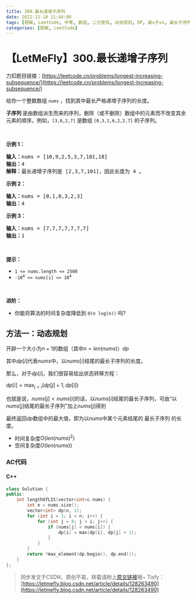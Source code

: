 ```yaml
---
title: 300.最长递增子序列
date: 2022-12-10 11:44:00
tags: [题解, LeetCode, 中等, 数组, 二分查找, 动态规划, DP, 最x子xx, 最长子序列]
categories: [题解, LeetCode]
---
```


# 【LetMeFly】300.最长递增子序列

力扣题目链接：[https://leetcode.cn/problems/longest-increasing-subsequence/](https://leetcode.cn/problems/longest-increasing-subsequence/)

<p>给你一个整数数组 <code>nums</code> ，找到其中最长严格递增子序列的长度。</p>

<p><strong>子序列&nbsp;</strong>是由数组派生而来的序列，删除（或不删除）数组中的元素而不改变其余元素的顺序。例如，<code>[3,6,2,7]</code> 是数组 <code>[0,3,1,6,2,2,7]</code> 的子序列。</p>
&nbsp;

<p><strong>示例 1：</strong></p>

<pre>
<strong>输入：</strong>nums = [10,9,2,5,3,7,101,18]
<strong>输出：</strong>4
<strong>解释：</strong>最长递增子序列是 [2,3,7,101]，因此长度为 4 。
</pre>

<p><strong>示例 2：</strong></p>

<pre>
<strong>输入：</strong>nums = [0,1,0,3,2,3]
<strong>输出：</strong>4
</pre>

<p><strong>示例 3：</strong></p>

<pre>
<strong>输入：</strong>nums = [7,7,7,7,7,7,7]
<strong>输出：</strong>1
</pre>

<p>&nbsp;</p>

<p><strong>提示：</strong></p>

<ul>
	<li><code>1 &lt;= nums.length &lt;= 2500</code></li>
	<li><code>-10<sup>4</sup> &lt;= nums[i] &lt;= 10<sup>4</sup></code></li>
</ul>

<p>&nbsp;</p>

<p><b>进阶：</b></p>

<ul>
	<li>你能将算法的时间复杂度降低到&nbsp;<code>O(n log(n))</code> 吗?</li>
</ul>


    
## 方法一：动态规划

开辟一个大小为$n+1$的数组（其中$n=len(nums)$）$dp$

其中$dp[i]$代表$nums$中，以$nums[i]$结尾的最长子序列的长度。

那么，对于$dp[i]$，我们很容易给出状态转移方程：

$dp[i] = \max_{j<i}(dp[j] + 1, dp[i])$

也就是说，$nums[j]<nums[i]$的话，以$nums[i]$结尾的最长子序列，可由“以$nums[j]$结尾的最长子序列”加上$nums[j]$得到

最终返回$dp$数组中的最大值，即为以$nums$中某个元素结尾的 最长子序列 的长度。

+ 时间复杂度$O(len(nums)^2)$
+ 空间复杂度$O(len(nums))$

### AC代码

#### C++

```cpp
class Solution {
public:
    int lengthOfLIS(vector<int>& nums) {
        int n = nums.size();
        vector<int> dp(n, 1);
        for (int i = 1; i < n; i++) {
            for (int j = 0; j < i; j++) {
                if (nums[j] < nums[i]) {
                    dp[i] = max(dp[i], dp[j] + 1);
                }
            }
        }
        return *max_element(dp.begin(), dp.end());
    }
};
```

> 同步发文于CSDN，原创不易，转载请附上[原文链接](https://blog.letmefly.xyz/2022/12/10/LeetCode%200300.%E6%9C%80%E9%95%BF%E9%80%92%E5%A2%9E%E5%AD%90%E5%BA%8F%E5%88%97/)哦~
> Tisfy：[https://letmefly.blog.csdn.net/article/details/128263490](https://letmefly.blog.csdn.net/article/details/128263490)
